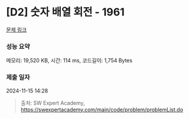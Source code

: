# [D2] 숫자 배열 회전 - 1961 

[문제 링크](https://swexpertacademy.com/main/code/problem/problemDetail.do?contestProbId=AV5Pq-OKAVYDFAUq) 

### 성능 요약

메모리: 19,520 KB, 시간: 114 ms, 코드길이: 1,754 Bytes

### 제출 일자

2024-11-15 14:28



> 출처: SW Expert Academy, https://swexpertacademy.com/main/code/problem/problemList.do